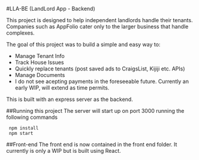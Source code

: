 #LLA-BE (LandLord App - Backend)

This project is designed to help independent landlords handle their tenants.
Companies such as AppFolio cater only to the larger business that handle complexes.

The goal of this project was to build a simple and easy way to:
- Manage Tenant Info
- Track House Issues
- Quickly replace tenants (post saved ads to CraigsList, Kijiji etc. APIs)
- Manage Documents
- I do not see acepting payments in the foreseeable future.
Currently an early WIP, will extend as time permits.

This is built with an express server as the backend.

##Running this project
The server will start up on port 3000 running the following commands
```
 npm install
 npm start
```

##Front-end
The front end is now contained in the front end folder.
It currently is only a WIP but is built using React.
